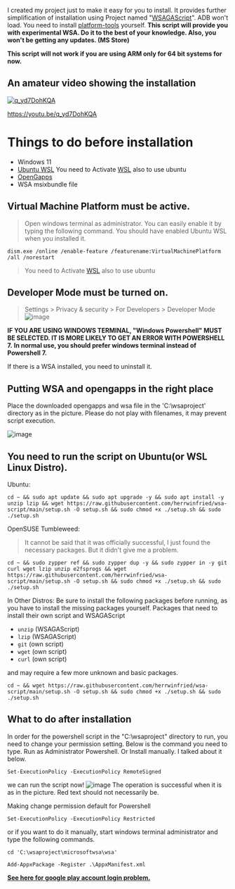 I created my project just to make it easy for you to install. It provides further simplification of installation using Project named "[WSAGAScript](https://github.com/ADeltaX/WSAGAScript)".
ADB won't load. You need to install [platform-tools](https://developer.android.com/studio/releases/platform-tools) yourself.
**This script will provide you with experimental WSA. Do it to the best of your knowledge. Also, you won't be getting any updates. (MS Store)**

**This script will not work if you are using ARM only for 64 bit systems for now.**

## An amateur video showing the installation

[![q_yd7DohKQA](https://img.youtube.com/vi/q_yd7DohKQA/0.jpg)](https://www.youtube.com/watch?v=q_yd7DohKQA)

https://youtu.be/q_yd7DohKQA

# Things to do before installation

- Windows 11
- [Ubuntu WSL](https://www.microsoft.com/en-us/p/ubuntu/9nblggh4msv6) You need to Activate [WSL](https://aka.ms/wslstorepage) also to use ubuntu
- [OpenGapps](https://opengapps.org/)
- WSA msixbundle file

## **Virtual Machine Platform must be active.**

> Open windows terminal as administrator. You can easily enable it by typing the following command. You should have enabled Ubuntu WSL when you installed it. 
```
dism.exe /online /enable-feature /featurename:VirtualMachinePlatform /all /norestart
```

> You need to Activate [WSL](https://aka.ms/wslstorepage) also to use ubuntu

## Developer Mode must be turned on.
> Settings > Privacy & security > For Developers > Developer Mode
![image](https://user-images.githubusercontent.com/52379312/138754144-e81779ea-4c61-46c6-8860-6c39b33aab47.png)

__**IF YOU ARE USING WINDOWS TERMINAL, "Windows Powershell" MUST BE SELECTED. IT IS MORE LIKELY TO GET AN ERROR WITH POWERSHELL 7.**__
__**In normal use, you should prefer windows terminal instead of Powershell 7.**__

If there is a WSA installed, you need to uninstall it. 

## Putting WSA and opengapps in the right place

Place the downloaded opengapps and wsa file in the 'C:\wsaproject' directory as in the picture. Please do not play with filenames, it may prevent script execution.

![image](https://user-images.githubusercontent.com/52379312/138757705-8c89a573-71b2-40a0-b296-f87b666c0649.png)

## You need to run the script on Ubuntu(or WSL Linux Distro).

Ubuntu:
```
cd ~ && sudo apt update && sudo apt upgrade -y && sudo apt install -y unzip lzip && wget https://raw.githubusercontent.com/herrwinfried/wsa-script/main/setup.sh -O setup.sh && sudo chmod +x ./setup.sh && sudo ./setup.sh
```
OpenSUSE Tumbleweed:
> It cannot be said that it was officially successful, I just found the necessary packages. But it didn't give me a problem.
```
cd ~ && sudo zypper ref && sudo zypper dup -y && sudo zypper in -y git curl wget lzip unzip e2fsprogs && wget https://raw.githubusercontent.com/herrwinfried/wsa-script/main/setup.sh -O setup.sh && sudo chmod +x ./setup.sh && sudo ./setup.sh
```

In Other Distros:
Be sure to install the following packages before running, as you have to install the missing packages yourself.
Packages that need to install their own script and WSAGAScript
- `unzip` (WSAGAScript)
- `lzip` (WSAGAScript)
- `git` (own script)
- `wget` (own script)
- `curl` (own script)

and may require a few more unknown and basic packages.
```
cd ~ && wget https://raw.githubusercontent.com/herrwinfried/wsa-script/main/setup.sh -O setup.sh && sudo chmod +x ./setup.sh && sudo ./setup.sh
```

## What to do after installation

In order for the powershell script in the "C:\wsaproject" directory to run, you need to change your permission setting. Below is the command you need to type. Run as Administrator Powershell.
Or Install manually. I talked about it below.

```
Set-ExecutionPolicy -ExecutionPolicy RemoteSigned
```
we can run the script now!
![image](https://user-images.githubusercontent.com/52379312/138756336-feef2fd0-f697-401a-85d1-a243c9763e75.png)
The operation is successful when it is as in the picture. Red text should not necessarily be.

Making change permission default for Powershell
```
Set-ExecutionPolicy -ExecutionPolicy Restricted
```

or if you want to do it manually, start windows terminal administrator and type the following commands.

```
cd 'C:\wsaproject\microsoftwsa\wsa'
```

```
Add-AppxPackage -Register .\AppxManifest.xml
```

**[See here for google play account login problem.](https://github.com/ADeltaX/WSAGAScript#root-access)**
